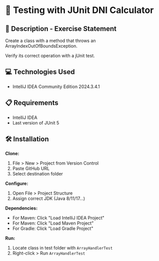 # 📄 Testing with JUnit DNI Calculator

## 📄 Description - Exercise Statement
Create a class with a method that throws an ArrayIndexOutOfBoundsException.

Verify its correct operation with a jUnit test.

## 💻 Technologies Used

- IntelliJ IDEA Community Edition 2024.3.4.1

## 📋 Requirements

- IntelliJ IDEA
- Last version of JUnit 5

## 🛠️ Installation

**Clone:**
1. File > New > Project from Version Control
2. Paste GitHub URL
3. Select destination folder

**Configure:**
1. Open File > Project Structure
2. Assign correct JDK (Java 8/11/17...)

**Dependencies:**
- For Maven: Click "Load IntelliJ IDEA Project"
- For Maven: Click "Load Maven Project"
- For Gradle: Click "Load Gradle Project"

**Run:**
1. Locate class in test folder with `ArrayHandlerTest`
2. Right-click > Run `ArrayHandlerTest`